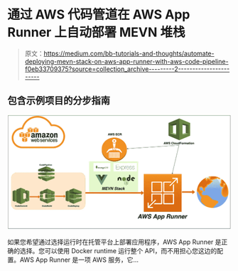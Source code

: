 # 通过 AWS 代码管道在 AWS App Runner 上自动部署 MEVN 堆栈

> 原文：<https://medium.com/bb-tutorials-and-thoughts/automate-deploying-mevn-stack-on-aws-app-runner-with-aws-code-pipeline-f0eb33709375?source=collection_archive---------2----------------------->

## 包含示例项目的分步指南

![](img/3a32edf37331bc5fee92b7969f9ab390.png)

如果您希望通过选择运行时在托管平台上部署应用程序，AWS App Runner 是正确的选择。您可以使用 Docker runtime 运行整个 API，而不用担心您这边的配置。AWS App Runner 是一项 AWS 服务，它…